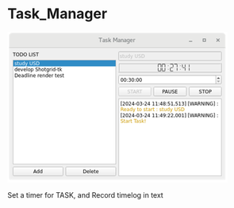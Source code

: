 # Task_Manager

![task_manager.png](resource%2Ftask_manager.png)

Set a timer for TASK, and Record timelog in text
